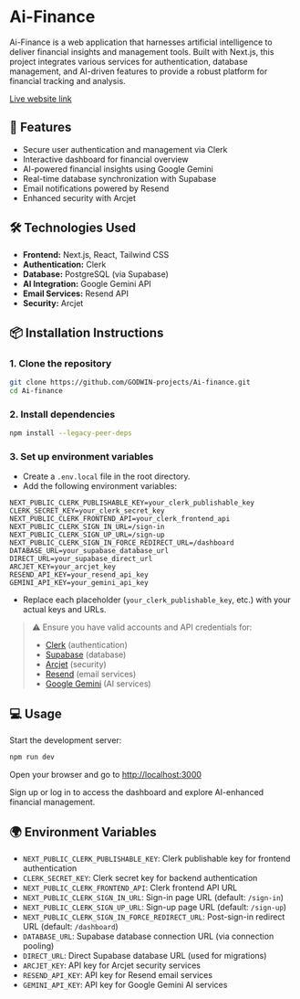 # Ai-Finance

Ai-Finance is a web application that harnesses artificial intelligence to deliver financial insights and management tools. Built with Next.js, this project integrates various services for authentication, database management, and AI-driven features to provide a robust platform for financial tracking and analysis.

[Live website link](https://ai-finance-pied.vercel.app/)

## 🚀 Features

- Secure user authentication and management via Clerk
- Interactive dashboard for financial overview
- AI-powered financial insights using Google Gemini
- Real-time database synchronization with Supabase
- Email notifications powered by Resend
- Enhanced security with Arcjet

## 🛠️ Technologies Used

- **Frontend:** Next.js, React, Tailwind CSS  
- **Authentication:** Clerk  
- **Database:** PostgreSQL (via Supabase)  
- **AI Integration:** Google Gemini API  
- **Email Services:** Resend API  
- **Security:** Arcjet  

## 📦 Installation Instructions

### 1. Clone the repository

```bash
git clone https://github.com/GODWIN-projects/Ai-finance.git
cd Ai-finance
```

### 2. Install dependencies

```bash
npm install --legacy-peer-deps
```

### 3. Set up environment variables

- Create a `.env.local` file in the root directory.
- Add the following environment variables:

```env
NEXT_PUBLIC_CLERK_PUBLISHABLE_KEY=your_clerk_publishable_key
CLERK_SECRET_KEY=your_clerk_secret_key
NEXT_PUBLIC_CLERK_FRONTEND_API=your_clerk_frontend_api
NEXT_PUBLIC_CLERK_SIGN_IN_URL=/sign-in
NEXT_PUBLIC_CLERK_SIGN_UP_URL=/sign-up
NEXT_PUBLIC_CLERK_SIGN_IN_FORCE_REDIRECT_URL=/dashboard
DATABASE_URL=your_supabase_database_url
DIRECT_URL=your_supabase_direct_url
ARCJET_KEY=your_arcjet_key
RESEND_API_KEY=your_resend_api_key
GEMINI_API_KEY=your_gemini_api_key
```

- Replace each placeholder (`your_clerk_publishable_key`, etc.) with your actual keys and URLs.

> ⚠️ Ensure you have valid accounts and API credentials for:
> - [Clerk](https://clerk.dev/) (authentication)
> - [Supabase](https://supabase.com/) (database)
> - [Arcjet](https://arcjet.com/) (security)
> - [Resend](https://resend.com/) (email services)
> - [Google Gemini](https://deepmind.google/technologies/gemini/) (AI services)

## 💻 Usage

Start the development server:

```bash
npm run dev
```

Open your browser and go to [http://localhost:3000](http://localhost:3000)

Sign up or log in to access the dashboard and explore AI-enhanced financial management.

## 🌍 Environment Variables

- `NEXT_PUBLIC_CLERK_PUBLISHABLE_KEY`: Clerk publishable key for frontend authentication  
- `CLERK_SECRET_KEY`: Clerk secret key for backend authentication  
- `NEXT_PUBLIC_CLERK_FRONTEND_API`: Clerk frontend API URL  
- `NEXT_PUBLIC_CLERK_SIGN_IN_URL`: Sign-in page URL (default: `/sign-in`)  
- `NEXT_PUBLIC_CLERK_SIGN_UP_URL`: Sign-up page URL (default: `/sign-up`)  
- `NEXT_PUBLIC_CLERK_SIGN_IN_FORCE_REDIRECT_URL`: Post-sign-in redirect URL (default: `/dashboard`)  
- `DATABASE_URL`: Supabase database connection URL (via connection pooling)  
- `DIRECT_URL`: Direct Supabase database URL (used for migrations)  
- `ARCJET_KEY`: API key for Arcjet security services  
- `RESEND_API_KEY`: API key for Resend email services  
- `GEMINI_API_KEY`: API key for Google Gemini AI services  

